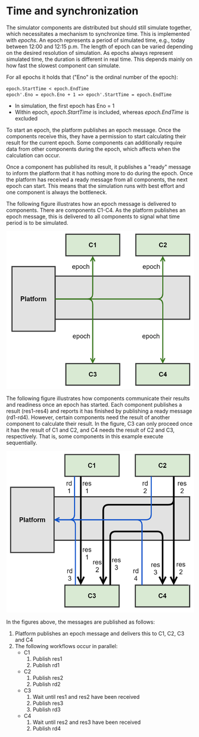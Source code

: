 # Time and synchronization

The simulator components are distributed but should still simulate together, which necessitates a mechanism to synchronize time. This is implemented with _epochs_. An epoch represents a period of simulated time, e.g., today between 12:00 and 12:15 p.m. The length of epoch can be varied depending on the desired resolution of simulation. As epochs always represent simulated time, the duration is different in real time. This depends mainly on how fast the slowest component can simulate.

For all epochs it holds that ("Eno" is the ordinal number of the epoch):

```
epoch.StartTime < epoch.EndTime
epoch'.Eno = epoch.Eno + 1 => epoch'.StartTime = epoch.EndTime
```

- In simulation, the first epoch has Eno = 1
- Within epoch, _epoch.StartTime_ is included, whereas _epoch.EndTime_ is excluded

To start an epoch, the platform publishes an epoch message. Once the components receive this, they have a permission to start calculating their result for the current epoch. Some components can additionally require data from other components during the epoch, which affects when the calculation can occur.

Once a component has published its result, it publishes a "ready" message to inform the platform that it has nothing more to do during the epoch. Once the platform has received a ready message from all components, the next epoch can start. This means that the simulation runs with best effort and one component is always the bottleneck.

The following figure illustrates how an epoch message is delivered to components. There are components C1-C4. As the platform publishes an epoch message, this is delivered to all components to signal what time period is to be simulated.

![Epoch message travels from platform to each component](images/epochs_1.png)

The following figure illustrates how components communicate their results and readiness once an epoch has started. Each component publishes a result (res1-res4) and reports it has finished by publishing a ready message (rd1-rd4). However, certain components need the result of another component to calculate their result. In the figure, C3 can only proceed once it has the result of C1 and C2, and C4 needs the result of C2 and C3, respectively. That is, some components in this example execute sequentially.

![All components report to platform that they are ready with calculation](images/epochs_2.png)

In the figures above, the messages are published as follows:

1. Platform publishes an epoch message and delivers this to C1, C2, C3 and C4
2. The following workflows occur in parallel:
    - C1
        1. Publish res1
        2. Publish rd1
    - C2
        1. Publish res2
        2. Publish rd2
    - C3
        1. Wait until res1 and res2 have been received
        2. Publish res3
        3. Publish rd3
    - C4
        1. Wait until res2 and res3 have been received
        2. Publish rd4
